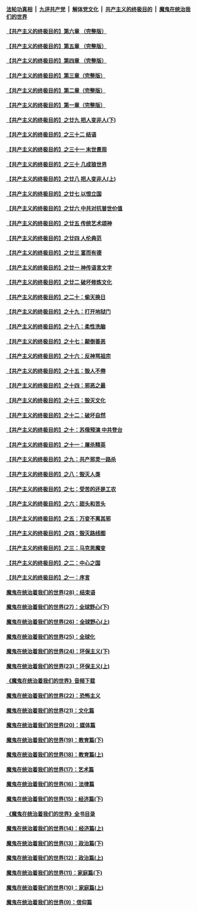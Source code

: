 

####  [法轮功真相](../../../../basic/blob/master/README.md?t=04191530) &nbsp;|&nbsp; [九评共产党](../../../../9ping.md/blob/master/README.md?t=04191530) &nbsp;|&nbsp; [解体党文化](../../../../jtdwh.md/blob/master/README.md?t=04191530)  &nbsp;|&nbsp; [共产主义的终极目的](../../../../gczydzjmd.md/blob/master/README.md?t=04191530) &nbsp;|&nbsp; [魔鬼在统治我们的世界](../../../../mgztzwmdsj.md/blob/master/README.md?t=04191530) 

#### [【共产主义的终极目的】第六章 （完整版）](../pages/nsc422/n11428913.md?t=04191530) 

#### [【共产主义的终极目的】第五章 （完整版）](../pages/nsc422/n11428912.md?t=04191530) 

#### [【共产主义的终极目的】第四章 （完整版）](../pages/nsc422/n11428907.md?t=04191530) 

#### [【共产主义的终极目的】第三章（完整版）](../pages/nsc422/n11428848.md?t=04191530) 

#### [【共产主义的终极目的】第二章（完整版）](../pages/nsc422/n11428831.md?t=04191530) 

#### [【共产主义的终极目的】第一章（完整版）](../pages/nsc422/n11417651.md?t=04191530) 

#### [【共产主义的终极目的】之廿九 把人变非人(下)](../pages/nsc422/n11344140.md?t=04191530) 

#### [【共产主义的终极目的】之三十二 结语](../pages/nsc422/n11360535.md?t=04191530) 

#### [【共产主义的终极目的】之三十一 末世景观](../pages/nsc422/n11351129.md?t=04191530) 

#### [【共产主义的终极目的】之三十 几成狼世界](../pages/nsc422/n11348280.md?t=04191530) 

#### [【共产主义的终极目的】之廿八 把人变非人(上)](../pages/nsc422/n11340492.md?t=04191530) 

#### [【共产主义的终极目的】之廿七 以恨立国](../pages/nsc422/n11336944.md?t=04191530) 

#### [【共产主义的终极目的】之廿六 中共对抗普世价值](../pages/nsc422/n11324785.md?t=04191530) 

#### [【共产主义的终极目的】之廿五 传统艺术颂神](../pages/nsc422/n11296396.md?t=04191530) 

#### [【共产主义的终极目的】之廿四 人伦典范](../pages/nsc422/n11296397.md?t=04191530) 

#### [【共产主义的终极目的】之廿三 富而有德](../pages/nsc422/n11283598.md?t=04191530) 

#### [【共产主义的终极目的】之廿一 神传语言文字](../pages/nsc422/n11263265.md?t=04191530) 

#### [【共产主义的终极目的】之廿二 破坏修炼文化](../pages/nsc422/n11245728.md?t=04191530) 

#### [【共产主义的终极目的】之二十：偷天换日](../pages/nsc422/n11238846.md?t=04191530) 

#### [【共产主义的终极目的】之十九：打开地狱门](../pages/nsc422/n11206376.md?t=04191530) 

#### [【共产主义的终极目的】之十八：柔性洗脑](../pages/nsc422/n11199994.md?t=04191530) 

#### [【共产主义的终极目的】之十七：颠倒善恶](../pages/nsc422/n11179782.md?t=04191530) 

#### [【共产主义的终极目的】之十六：反神骂祖宗](../pages/nsc422/n11166798.md?t=04191530) 

#### [【共产主义的终极目的】之十五：毁人不倦](../pages/nsc422/n11166792.md?t=04191530) 

#### [【共产主义的终极目的】之十四：邪恶之最](../pages/nsc422/n11150249.md?t=04191530) 

#### [【共产主义的终极目的】之十三：毁灭文化](../pages/nsc422/n11135227.md?t=04191530) 

#### [【共产主义的终极目的】之十二：破坏自然](../pages/nsc422/n11135214.md?t=04191530) 

#### [【共产主义的终极目的】之十：苏俄预演 中共登台](../pages/nsc422/n11118424.md?t=04191530) 

#### [【共产主义的终极目的】之十一：屠杀精英](../pages/nsc422/n11118442.md?t=04191530) 

#### [【共产主义的终极目的】之九：共产邪灵一路杀](../pages/nsc422/n11114139.md?t=04191530) 

#### [【共产主义的终极目的】之八：毁灭人类](../pages/nsc422/n11108503.md?t=04191530) 

#### [【共产主义的终极目的】之七：受苦的还是工农](../pages/nsc422/n11101809.md?t=04191530) 

#### [【共产主义的终极目的】之六：甜头和苦头](../pages/nsc422/n11096971.md?t=04191530) 

#### [【共产主义的终极目的】之五：万变不离其邪](../pages/nsc422/n11091285.md?t=04191530) 

#### [【共产主义的终极目的】之四：毁灭路线图](../pages/nsc422/n11086284.md?t=04191530) 

#### [【共产主义的终极目的】之三：马克思魔变](../pages/nsc422/n11061941.md?t=04191530) 

#### [【共产主义的终极目的】之二：中心之国](../pages/nsc422/n11047728.md?t=04191530) 

#### [【共产主义的终极目的】之一：序言](../pages/nsc422/n11086077.md?t=04191530) 

#### [魔鬼在统治着我们的世界(28)：结束语](../pages/nsc422/n10936246.md?t=04191530) 

#### [魔鬼在统治着我们的世界(27)：全球野心(下)](../pages/nsc422/n10928319.md?t=04191530) 

#### [魔鬼在统治着我们的世界(26)：全球野心(上)](../pages/nsc422/n10900318.md?t=04191530) 

#### [魔鬼在统治着我们的世界(25)：全球化](../pages/nsc422/n10788205.md?t=04191530) 

#### [魔鬼在统治着我们的世界(24)：环保主义(下)](../pages/nsc422/n10695307.md?t=04191530) 

#### [魔鬼在统治着我们的世界(23)：环保主义(上)](../pages/nsc422/n10688613.md?t=04191530) 

#### [《魔鬼在统治着我们的世界》音频下载](../pages/nsc422/n10635553.md?t=04191530) 

#### [魔鬼在统治着我们的世界(22)：恐怖主义](../pages/nsc422/n10614727.md?t=04191530) 

#### [魔鬼在统治着我们的世界(21)：文化篇](../pages/nsc422/n10597706.md?t=04191530) 

#### [魔鬼在统治着我们的世界(20)：媒体篇](../pages/nsc422/n10586579.md?t=04191530) 

#### [魔鬼在统治着我们的世界(19)：教育篇(下)](../pages/nsc422/n10564808.md?t=04191530) 

#### [魔鬼在统治着我们的世界(18)：教育篇(上)](../pages/nsc422/n10526970.md?t=04191530) 

#### [魔鬼在统治着我们的世界(17)：艺术篇](../pages/nsc422/n10499093.md?t=04191530) 

#### [魔鬼在统治着我们的世界(16)：法律篇](../pages/nsc422/n10485969.md?t=04191530) 

#### [魔鬼在统治着我们的世界(15)：经济篇(下)](../pages/nsc422/n10469975.md?t=04191530) 

#### [《魔鬼在统治着我们的世界》全书目录](../pages/nsc422/n10464261.md?t=04191530) 

#### [魔鬼在统治着我们的世界(14)：经济篇(上)](../pages/nsc422/n10457370.md?t=04191530) 

#### [魔鬼在统治着我们的世界(13)：政治篇(下)](../pages/nsc422/n10448270.md?t=04191530) 

#### [魔鬼在统治着我们的世界(12)：政治篇(上)](../pages/nsc422/n10444576.md?t=04191530) 

#### [魔鬼在统治着我们的世界(11)：家庭篇(下)](../pages/nsc422/n10440961.md?t=04191530) 

#### [魔鬼在统治着我们的世界(10)：家庭篇(上)](../pages/nsc422/n10435448.md?t=04191530) 

#### [魔鬼在统治着我们的世界(9)：信仰篇](../pages/nsc422/n10432159.md?t=04191530) 

